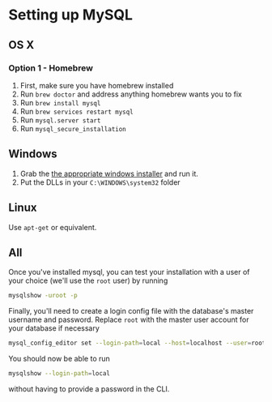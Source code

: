 # Setting up MySQL

## OS X

### Option 1 - Homebrew

1. First, make sure you have homebrew installed
2. Run `brew doctor` and address anything homebrew wants you to fix
3. Run `brew install mysql`
4. Run `brew services restart mysql`
5. Run `mysql.server start`
6. Run `mysql_secure_installation`

## Windows

1. Grab the [the appropriate windows installer](https://www.postgresql.org/download/windows/) and run it.
2. Put the DLLs in your `C:\WINDOWS\system32` folder

## Linux

Use `apt-get` or equivalent.


## All

Once you've installed mysql, you can test your installation with a user of your choice (we'll use the `root` user) by running
```sh
mysqlshow -uroot -p
```

Finally, you'll need to create a login config file with the database's master username and password. Replace `root` with the master user account for your database if necessary

```sh
mysql_config_editor set --login-path=local --host=localhost --user=root --password
```

You should now be able to run
```sh
mysqlshow --login-path=local
```
without having to provide a password in the CLI.